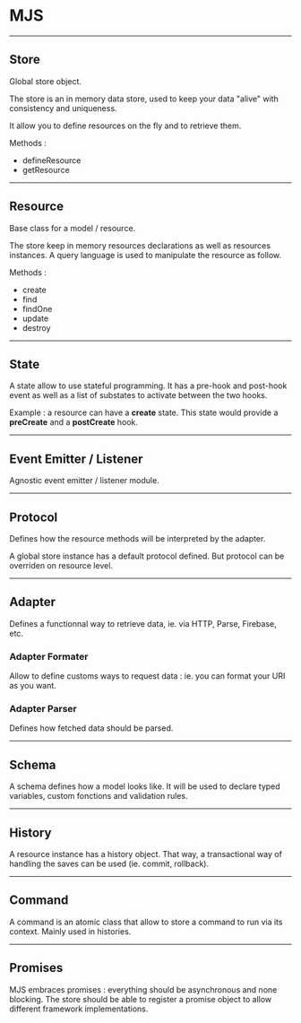 # MJS

---

## Store

Global store object.

The store is an in memory data store, used to keep your data "alive" with consistency and uniqueness.

It allow you to define resources on the fly and to retrieve them.

Methods :

- defineResource
- getResource

---

## Resource

Base class for a model / resource.

The store keep in memory resources declarations as well as resources instances. A query language is used to manipulate the resource as follow.

Methods :

- create
- find
- findOne
- update
- destroy

---

## State

A state allow to use stateful programming.
It has a pre-hook and post-hook event as well as a list of substates to activate between the two hooks.

Example : a resource can have a **create** state. This state would provide a **preCreate** and a **postCreate** hook.

---

## Event Emitter / Listener

Agnostic event emitter / listener module.

---

## Protocol

Defines how the resource methods will be interpreted by the adapter.

A global store instance has a default protocol defined. But protocol can be overriden on resource level. 


---

## Adapter

Defines a functionnal way to retrieve data, ie. via HTTP, Parse, Firebase, etc.

### Adapter Formater

Allow to define customs ways to request data : ie. you can format your URI as you want.

### Adapter Parser

Defines how fetched data should be parsed.

---

## Schema

A schema defines how a model looks like. It will be used to declare typed variables, custom fonctions and validation rules.

---

## History

A resource instance has a history object. That way, a transactional way of handling the saves can be used (ie. commit, rollback).

---

## Command

A command is an atomic class that allow to store a command to run via its context.
Mainly used in histories.

---

## Promises

MJS embraces promises : everything should be asynchronous and none blocking.
The store should be able to register a promise object to allow different framework implementations.